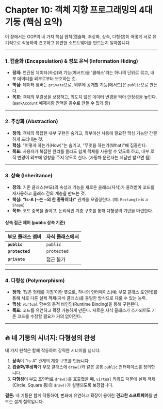 # Chapter 10: 객체 지향 프로그래밍의 4대 기둥 (핵심 요약)

이 장에서는 OOP의 네 가지 핵심 원칙(캡슐화, 추상화, 상속, 다형성)이 어떻게 서로 유기적으로 작용하여 견고하고 유연한 소프트웨어를 만드는지 알아봅니다.

---

### 1. 캡슐화 (Encapsulation) & 정보 은닉 (Information Hiding)

-   **정의:** 연관된 데이터(속성)와 기능(메서드)을 '클래스'라는 하나의 단위로 묶고, 내부 데이터를 외부로부터 보호하는 것.
-   **핵심:** 데이터 멤버는 `private`으로, 외부에 공개할 기능(메서드)은 `public`으로 만든다.
-   **목표:** 객체의 무결성을 보장하고, 의도치 않은 데이터 변경을 막아 안정성을 높인다. (`BankAccount` 예제처럼 잔액을 음수로 만들 수 없게 함)

---

### 2. 추상화 (Abstraction)

-   **정의:** 객체의 복잡한 내부 구현은 숨기고, 외부에선 사용에 필요한 핵심 기능만 간결하게 드러내는 것.
-   **핵심:** "어떻게 하는가(How)"는 숨기고, "무엇을 하는가(What)"에 집중한다.
-   **목표:** 사용자가 복잡한 원리를 몰라도 쉽게 객체를 사용할 수 있도록 하고, 내부 로직 변경이 외부에 영향을 주지 않도록 한다. (자동차 운전자는 페달만 밟으면 됨)

---

### 3. 상속 (Inheritance)

-   **정의:** 기존 클래스(부모)의 속성과 기능을 새로운 클래스(자식)가 물려받아 코드를 재사용하고 클래스 간의 계층을 만드는 것.
-   **핵심:** **"Is-A (~는 ~의 한 종류이다)"** 관계를 모델링한다. (예: `Rectangle` is a `Shape`)
-   **목표:** 코드 중복을 줄이고, 논리적인 계층 구조를 통해 다형성의 기반을 마련한다.

#### 상속 접근 제어 (public 상속 기준)
| 부모 클래스 멤버 | 자식 클래스에서 |
| :--- | :--- |
| **`public`** | `public` |
| **`protected`**| `protected` |
| **`private`** | 접근 불가 |

---

### 4. 다형성 (Polymorphism)

-   **정의:** '많은 형태를 가짐'이란 뜻으로, 하나의 인터페이스(예: 부모 클래스 포인터)를 통해 서로 다른 실제 객체(자식 클래스)를 동일한 방식으로 다룰 수 있는 능력.
-   **핵심:** `virtual` 함수와 동적 바인딩(Runtime Binding)을 통해 구현된다.
-   **목표:** 코드를 유연하고 확장 가능하게 만든다. 새로운 자식 클래스가 추가되어도 기존 코드를 수정할 필요가 거의 없어진다.

---

## 🔥 네 기둥의 시너지: 다형성의 완성

네 가지 원칙은 함께 작동하여 강력한 시너지를 냅니다.

1.  **상속**이 "Is-A" 관계의 계층 구조를 만듭니다.
2.  **캡슐화/추상화**가 부모 클래스에 `draw()`와 같은 공통 `public` 인터페이스를 정의합니다.
3.  **다형성**이 부모 포인터로 `draw()`를 호출했을 때, `virtual` 키워드 덕분에 실제 객체(Circle, Square 등)의 `draw()`가 실행되도록 보장합니다.

**결론:** 네 기둥은 함께 작동하여, 변화에 유연하고 확장이 용이한 **견고한 소프트웨어**를 만드는 설계 철학입니다.